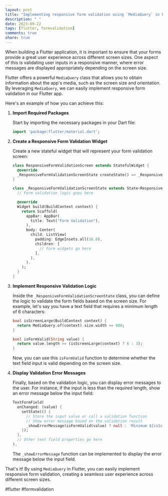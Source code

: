```yaml
---
layout: post
title: "Implementing responsive form validation using `MediaQuery` in Flutter"
description: " "
date: 2023-09-22
tags: [flutter, formvalidation]
comments: true
share: true
---
```


When building a Flutter application, it is important to ensure that your forms provide a great user experience across different screen sizes. One aspect of this is validating user inputs in a responsive manner, where error messages are displayed appropriately depending on the screen size.

Flutter offers a powerful `MediaQuery` class that allows you to obtain information about the app's media, such as the screen size and orientation. By leveraging `MediaQuery`, we can easily implement responsive form validation in our Flutter app.

Here's an example of how you can achieve this:

1. **Import Required Packages**

   Start by importing the necessary packages in your Dart file:

   ```dart
   import 'package:flutter/material.dart';
   ```

2. **Create a Responsive Form Validation Widget**

   Create a new stateful widget that will represent your form validation screen:

   ```dart
   class ResponsiveFormValidationScreen extends StatefulWidget {
     @override
     _ResponsiveFormValidationScreenState createState() => _ResponsiveFormValidationScreenState();
   }
   
   class _ResponsiveFormValidationScreenState extends State<ResponsiveFormValidationScreen> {
     // Form validation logic goes here
   
     @override
     Widget build(BuildContext context) {
       return Scaffold(
         appBar: AppBar(
           title: Text("Form Validation"),
         ),
         body: Center(
           child: ListView(
             padding: EdgeInsets.all(16.0),
             children: [
               // Form widgets go here
             ],
           ),
         ),
       );
     }
   }
   ```

3. **Implement Responsive Validation Logic**

   Inside the `_ResponsiveFormValidationScreenState` class, you can define the logic to validate the form fields based on the screen size. For example, let's say you have a text field that requires a minimum length of 6 characters:

   ```dart
   bool isScreenLarge(BuildContext context) {
     return MediaQuery.of(context).size.width >= 600;
   }
   
   bool isFormValid(String value) {
     return value.length >= (isScreenLarge(context) ? 6 : 3);
   }
   ```

   Now, you can use this `isFormValid` function to determine whether the text field input is valid depending on the screen size.

4. **Display Validation Error Messages**

   Finally, based on the validation logic, you can display error messages to the user. For instance, if the input is less than the required length, show an error message below the input field:

   ```dart
   TextFormField(
     onChanged: (value) {
       setState(() {
         // Store the input value or call a validation function
         // Show error message based on the validation result
         _showErrorMessage(isFormValid(value) ? null : 'Minimum ${isScreenLarge(context) ? 6 : 3} characters required');
       });
     },
     // Other text field properties go here
   ),
   ```

   The `_showErrorMessage` function can be implemented to display the error message below the input field.

That's it! By using `MediaQuery` in Flutter, you can easily implement responsive form validation, creating a seamless user experience across different screen sizes.

#flutter #formvalidation